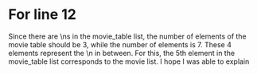# For line 12
Since there are \ns in the movie_table list, the number of elements of the movie table should be 3, while the number of elements is 7. These 4 elements represent the \n in between. For this, the 5th element in the movie_table list corresponds to the movie list. I hope I was able to explain
